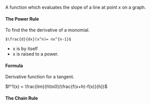 A function which evaluates the slope of a line at point x on a graph.

#### The Power Rule
To find the the derivative of a monomial.

	$\frac{d}{dx}(x^n)= nx^{n-1}$

- x is by itself
- x is raised to a power.

#### Formula
Derivative function for a tangent.

$f^1(x) = \frac{lim}{h\to0}(\frac{f(x+h)-f(x)}{h})$

#### The Chain Rule
